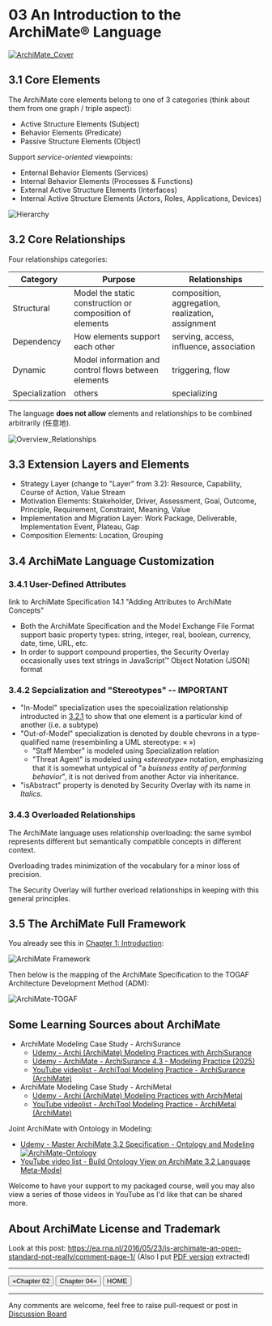 # 03 An Introduction to the ArchiMate® Language

[![ArchiMate_Cover](./img/ArchiMate_Spec_Cover.png)](https://www.opengroup.org/archimate-forum/archimate-overview)

## 3.1 Core Elements

The ArchiMate core elements belong to one of 3 categories (think about them from one graph / triple aspect):

 - Active Structure Elements (Subject)
 - Behavior Elements (Predicate)
 - Passive Structure Elements (Object)

Support _service-oriented_ viewpoints:

- Enternal Behavior Elements (Services)
- Internal Behavior Elements (Processes & Functions)
- External Active Structure Elements (Interfaces)
- Internal Active Structure Elements (Actors, Roles, Applications, Devices)

![Hierarchy](./img/Hierarchy_of_Behavior_and_Structure_Elements.png)

## 3.2 Core Relationships

Four relationships categories:

| Category | Purpose | Relationships |
| --- | --- | --- |
| Structural | Model the static construction or composition of elements | composition, aggregation, realization, assignment |
| Dependency | How elements support each other | serving, access, influence, association |
| Dynamic | Model information and control flows between elements | triggering, flow |
| Specialization | others | specializing |

The language __does not allow__ elements and relationships to be combined arbitrarily (任意地).

![Overview_Relationships](./img/Overview_of_Relationships.png)

## 3.3 Extension Layers and Elements

- Strategy Layer (change to "Layer" from 3.2): Resource, Capability, Course of Action, Value Stream
- Motivation Elements: Stakeholder, Driver, Assessment, Goal, Outcome, Principle, Requirement, Constraint, Meaning, Value
- Implementation and Migration Layer: Work Package, Deliverable, Implementation Event, Plateau, Gap
- Composition Elements: Location, Grouping

## 3.4 ArchiMate Language Customization

### 3.4.1 User-Defined Attributes

link to ArchiMate Specification 14.1 "Adding Attributes to ArchiMate Concepts"
- Both the ArchiMate Specification and the Model Exchange File Format support basic property types: string, integer, real, boolean, currency, date, time, URL, etc.
- In order to support compound properties, the Security Overlay occasionally uses text strings in JavaScript™ Object Notation (JSON) format

### 3.4.2 Sepcialization and "Stereotypes" -- IMPORTANT

- "In-Model" specialization uses the specoialization relationship introducted in [3.2.1](#32-core-relationships) to show that one element is a particular kind of another (i.e. a subtype)
- "Out-of-Model" specialization is denoted by double chevrons in a type-qualified name (resembinling a UML stereotype: « »)
  - "Staff Member" is modeled using Specialization relation
  - "Threat Agent" is modeled using «_stereotype_» notation, emphasizing that it is somewhat untypical of "a _buisness entity of performing behavior_", it is not derived from another Actor via inheritance.
- "isAbstract" property is denoted by Security Overlay with its name in _Italics_.

### 3.4.3 Overloaded Relationships

The ArchiMate language uses relationship overloading: the same symbol represents different but semantically compatible concepts in different context.

Overloading trades minimization of the vocabulary for a minor loss of precision.

The Security Overlay will further overload relationships in keeping with this general principles.

## 3.5 The ArchiMate Full Framework

You already see this in [Chapter 1: Introduction](../01_Introduction/README.md):

![ArchiMate Framework](../01_Introduction/img/fig-ArchiMate-Full-Framework.png)

Then below is the mapping of the ArchiMate Specification to the TOGAF Architecture Development Method (ADM):

![ArchiMate-TOGAF](./img/ArchiMate-TOGAF.png)

## Some Learning Sources about ArchiMate

- ArchiMate Modeling Case Study - ArchiSurance
  - [Udemy - Archi (ArchiMate) Modeling Practices with ArchiSurance](https://www.udemy.com/course/archi-archimate-modeling-practices-with-archisurance/)
  - [Udemy - ArchiMate - ArchiSurance 4.3 - Modeling Practice (2025)](https://www.udemy.com/course/archimate-archisurance-modeling-practice-2025/)
  - [YouTube videolist - ArchiTool Modeling Practice - ArchiSurance (ArchiMate)](https://www.youtube.com/playlist?list=PL6DEHvciXKeXj1IlGBRB0KMaSv5Xt38uk)
- ArchiMate Modeling Case Study - ArchiMetal
  - [Udemy - Archi (ArchiMate) Modeling Practices with ArchiMetal](https://www.udemy.com/course/archi-archimate-modeling-practices-with-archimetal/)
  - [YouTube videolist - ArchiTool Modeling Practice - ArchiMetal (ArchiMate)](https://studio.youtube.com/playlist/PL6DEHvciXKeW_08V5guF_LIaxTOnx5b-s/edit)

Joint ArchiMate with Ontology in Modeling:

- [Udemy - Master ArchiMate 3.2 Specification - Ontology and Modeling](https://www.udemy.com/course/build-ontology-view-with-learning-archimate/?referralCode=6A3B23ADD67551B38D2B)
  [![ArchiMate-Ontology](./img/Master-ArchiMate-Specification-with-Ontology.png)](https://www.udemy.com/course/build-ontology-view-with-learning-archimate/?referralCode=6A3B23ADD67551B38D2B)
- [YouTube video list - Build Ontology View on ArchiMate 3.2 Language Meta-Model](https://studio.youtube.com/playlist/PL6DEHvciXKeUWWe--FiiSIyga0vt3kBpI/edit)

Welcome to have your support to my packaged course, well you may also view a series of those videos in YouTube as I'd like that can be shared more.

## About ArchiMate License and Trademark

Look at this post: https://ea.rna.nl/2016/05/23/is-archimate-an-open-standard-not-really/comment-page-1/ (Also I put [PDF version](./Is_ArchiMate_an_Open_Standard_Not_really.pdf) extracted)

---

[<button type="button">«Chapter 02</button>](../02_Rationale_of_Alignment/README.md) [<button type="button">Chapter 04»</button>](../04_Align_SABSA_and_ArchiMate_Framework/README.md) [<button type="button">HOME</button>](../README.md)

---

Any comments are welcome, feel free to raise pull-request or post in [Discussion Board](https://github.com/yasenstar/ArchiMate_SABSA/discussions)